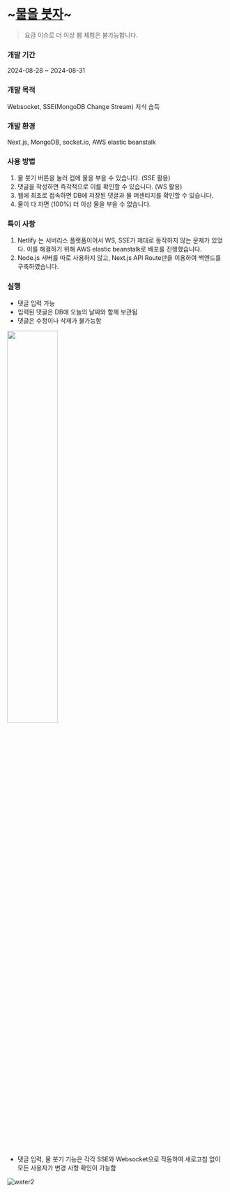# ~[물을 붓자](#)~
> 요금 이슈로 더 이상 웹 체험은 불가능합니다.

### 개발 기간
2024-08-28 ~ 2024-08-31

### 개발 목적
Websocket, SSE(MongoDB Change Stream) 지식 습득

### 개발 환경
Next.js, MongoDB, socket.io, AWS elastic beanstalk

### 사용 방법
1. 물 붓기 버튼을 눌러 컵에 물을 부을 수 있습니다. (SSE 활용)
2. 댓글을 작성하면 즉각적으로 이를 확인할 수 있습니다. (WS 활용)
3. 웹에 최초로 접속하면 DB에 저장된 댓글과 물 퍼센티지를 확인할 수 있습니다.
4. 물이 다 차면 (100%) 더 이상 물을 부을 수 없습니다.

### 특이 사항
1. Netlify 는 서버리스 플랫폼이어서 WS, SSE가 제대로 동작하지 않는 문제가 있었다. 이를 해결하기 위해 AWS elastic beanstalk로 배포를 진행했습니다.
2. Node.js 서버를 따로 사용하지 않고, Next.js API Route만을 이용하여 백엔드를 구축하였습니다. 

### 실행

- 댓글 입력 가능
- 입력된 댓글은 DB에 오늘의 날짜와 함께 보관됨
- 댓글은 수정이나 삭제가 불가능함
  
<div>
    <img src='https://github.com/user-attachments/assets/ac209371-6c94-4c60-afcb-e4ba24afbca6' width='48%' />
</div>

- 댓글 입력, 물 붓기 기능은 각각 SSE와 Websocket으로 작동하여 새로고침 없이 모든 사용자가 변경 사항 확인이 가능함

![water2](https://github.com/user-attachments/assets/a7fd3e1d-1c18-43b3-b512-56b78d3d907f)
